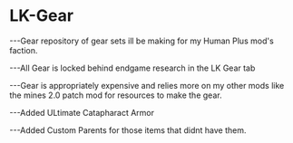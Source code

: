 # LK-Gear
---Gear repository of gear sets ill be making for my Human Plus mod's faction.

---All Gear is locked behind endgame research in the LK Gear tab

---Gear is appropriately expensive and relies more on my other mods like the mines 2.0 patch mod for resources to make the gear. 

---Added ULtimate Catapharact Armor

---Added Custom Parents for those items that didnt have them.
